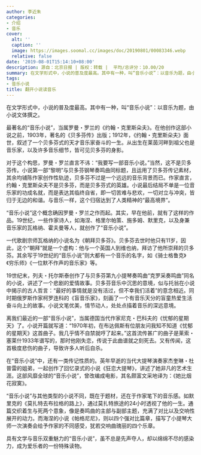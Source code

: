 ```yaml
---
author: 李近朱
categories:
- 介绍
- 音乐
cover:
  alt: ''
  caption: ''
  image: https://images.soomal.cc/images/doc/20190801/00083346.webp
  relative: false
date: '2019-08-01T15:14:10+08:00'
description: 源自：北京日报 | 版权：转载 |  平均/总评分：10.00/20
summary: 在文学形式中，小说的普及度最高。其中有一种，叫“音乐小说”：以音乐为题，由小说文体撰之。最著名的“音乐小说”，当属罗曼・罗兰的《约翰・克里斯朵夫》。在他创作这部小说之前，1903年，著名的《贝多芬传》出版；1912年，《约翰・克里斯朵夫》面世……
tags:
- 音乐小说
title: 翻开小说读音乐
---
```


在文学形式中，小说的普及度最高。其中有一种，叫“音乐小说”：以音乐为题，由小说文体撰之。

最著名的“音乐小说”，当属罗曼・罗兰的《约翰・克里斯朵夫》。在他创作这部小说之前，1903年，著名的《贝多芬传》出版；1912年，《约翰・克里斯朵夫》面世，叙述了一个贝多芬式的天才音乐家奋斗的一生。从出生在莱茵河畔到祖父也是音乐家，以及许多音乐细节，皆可见贝多芬的身影。

对于这个构思，罗曼・罗兰直言不讳：“我要写一部音乐小说。”当然，这不是贝多芬传。小说第一部“黎明”与贝多芬钢琴奏鸣曲同标题，且运用了贝多芬传记素材，其余均铺陈作家创作性轨迹，贝多芬不过是一个远远的音乐背景而已。作家直言，约翰・克里斯朵夫不是贝多芬，而是贝多芬式的英雄。小说最后结局不单是一位音乐家的功成名就，而是表达其临终自省，即一切苦难与悲欢，一切对立与冲突，皆归于无边的和谐。与音乐一样，这个归宿达到了人类精神的“最高境界”。

“音乐小说”这个概念确因罗曼・罗兰之作而起。其实，早在他前，就有了这样的作品。19世纪，一些作家诗人，如海涅、格里尔帕策、施多姆、默里克，以及身兼音乐家的瓦格纳、霍夫曼等人，就创作了“音乐小说”。

一代歌剧宗师瓦格纳的小说名为《朝拜贝多芬》。贝多芬去世时他只有11岁，因此，这个“朝拜”就是一个虚构：他与一个英国人到维也纳，拜访了他所崇拜的贝多芬。其余写于19世纪的“音乐小说”则大都有一个音乐的名字，如《骑士格鲁克》《穷乐师》《一位默不作声的音乐家》等。

19世纪末，列夫・托尔斯泰创作了与贝多芬第九小提琴奏鸣曲“克罗采奏鸣曲”同名的小说，讲述了一个悲剧的爱情故事。贝多芬音乐中沉思的意境，似与托翁在小说中揭示的古人哲言：“最好的事情就是没有活过，但不幸我们活着”的意念相近。同时期俄罗斯作家柯罗连科的《盲音乐家》，刻画了一个有音乐天分的盲童热爱生活奋斗向上的故事。小说文笔优美，情节动人，处处点描着音乐的深远意境。

离我们最近的一部“音乐小说”，当属德国当代作家尼克・巴科夫的《忧郁的星期天》了。小说开篇就写道：“1970年初，在布达佩斯有位朋友问我知不知道《忧郁的星期天》这首曲子。我几乎情不自禁就哼了起来。”这首流传甚广的曲子是莱索・塞莱什1933年谱写的，那时他刚失恋，传说于此曲谱就之刻死去。又有传闻，这首极度悲伤的曲子，导致许多人听后自杀。

在“音乐小说”中，还有一类传记性质的。英年早逝的当代大提琴演奏家杰奎琳・杜普雷的姐弟，一起创作了回忆录式的小说《狂恋大提琴》，讲述了她非凡的艺术生涯。这部风靡全球的“音乐小说”，曾改编成电影，其名颇富文采地译为：《她比烟花寂寞》。

“音乐小说”与其他类型的小说不同，既在于题材，还在于作家笔下的音乐感。如默里克的《莫扎特去布拉格的路上》，通过莫扎特旅途的24小时透视了他的一生。通篇交织着生与死两个意象，像是奏鸣曲的主部与副部主题，充满了对比以及交响性展开的动力。而海涅的小说《帕格尼尼》，则以四个强对比篇章，描写了小提琴大师一次演奏会给予作家的不同感受，犹若交响曲瑰丽的四个乐章。

具有文学与音乐双重魅力的“音乐小说”，虽不总是先声夺人，却以绵绵不尽的感染力，成为爱乐者的一份特殊读物。